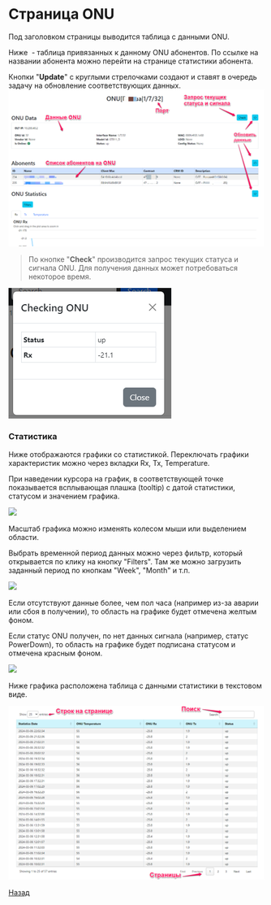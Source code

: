 # Страница ONU

Под заголовком страницы выводится таблица с данными ONU.  

Ниже  - таблица привязанных к данному ONU абонентов. По ссылке на названии абонента можно перейти на страницe статистики абонента. 

Кнопки "**Update**" с круглыми стрелочками создают и ставят в очередь задачу на обновление соответствующих данных.
![](img/Pasted%20image%2020240306212314.png)

> По кнопке "**Check**" производится запрос текущих статуса и сигнала ONU. Для получения данных может потребоваться некоторое время.

![](img/Pasted%20image%2020240306212624.png)

### Статистика
Ниже отображаются графики со статистикой. Переключать графики характеристик можно через вкладки Rx, Tx, Temperature.  

При наведении курсора на график, в соответствующей точке показывается всплывающая плашка (tooltip) с датой статистики, статусом и значением графика.


![](Pasted%20image%2020240413080616.png)

Масштаб графика можно изменять колесом мыши или выделением области.

Выбрать временной период данных можно через фильтр, который открывается по клику на кнопку "Filters". Там же можно загрузить заданный период по кнопкам "Week", "Month" и т.п.


![](Pasted%20image%2020240413081503.png)

Если отсутствуют данные более, чем пол часа (например из-за аварии или сбоя в получении), то область на графике будет отмечена желтым фоном.

Если статус ONU получен, по нет данных сигнала (например, статус PowerDown), то область на графике будет подписана статусом и отмечена красным фоном.

![](Pasted%20image%2020240413081034.png)

Ниже графика расположена таблица с данными статистики в текстовом виде.

![](img/Pasted%20image%2020240306223546.png)



[Назад](readme.md)
